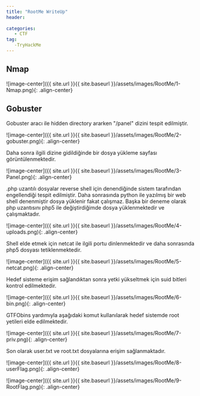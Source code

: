 ```yaml
---
title: "RootMe WriteUp"
header:
 
categories:
   - CTF
tag:
   -TryHackMe
---
```


## Nmap 

![image-center]({{ site.url }}{{ site.baseurl }}/assets/images/RootMe/1-Nmap.png){: .align-center}

## Gobuster

Gobuster aracı ile hidden directory ararken "/panel" dizini tespit edilmiştir.

![image-center]({{ site.url }}{{ site.baseurl }}/assets/images/RootMe/2-gobuster.png){: .align-center}

Daha sonra ilgili dizine gidildiğinde bir dosya yükleme sayfası görüntülenmektedir.

![image-center]({{ site.url }}{{ site.baseurl }}/assets/images/RootMe/3-Panel.png){: .align-center}

.php uzantılı dosyalar reverse shell için denendiğinde sistem tarafından engellendiği tespit edilmiştir. Daha sonrasında python ile yazılmış bir web shell denenmiştir dosya yüklenir fakat çalışmaz. Başka bir deneme olarak php uzantısını php5 ile değiştirdiğimde dosya yüklenmektedir ve çalışmaktadır.

![image-center]({{ site.url }}{{ site.baseurl }}/assets/images/RootMe/4-uploads.png){: .align-center}

Shell elde etmek için netcat ile ilgili portu dinlenmektedir ve daha sonrasında php5 dosyası tetiklenmektedir.

![image-center]({{ site.url }}{{ site.baseurl }}/assets/images/RootMe/5-netcat.png){: .align-center}

Hedef sisteme erişim sağlandıktan sonra yetki yükseltmek için suid bitleri kontrol edilmektedir.

![image-center]({{ site.url }}{{ site.baseurl }}/assets/images/RootMe/6-bin.png){: .align-center}

GTFObins yardımıyla aşağıdaki komut kullanılarak hedef sistemde root yetileri elde edilmektedir.

![image-center]({{ site.url }}{{ site.baseurl }}/assets/images/RootMe/7-priv.png){: .align-center}

Son olarak user.txt ve root.txt dosyalarına erişim sağlanmaktadır.

![image-center]({{ site.url }}{{ site.baseurl }}/assets/images/RootMe/8-userFlag.png){: .align-center}

![image-center]({{ site.url }}{{ site.baseurl }}/assets/images/RootMe/9-RootFlag.png){: .align-center}


